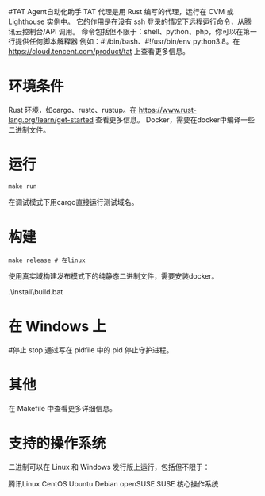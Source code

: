 #TAT Agent自动化助手
TAT 代理是用 Rust 编写的代理，运行在 CVM 或 Lighthouse 实例中。
它的作用是在没有 ssh 登录的情况下远程运行命令，从腾讯云控制台/API 调用。
命令包括但不限于：shell、python、php，你可以在第一行提供任何脚本解释器
例如：#!/bin/bash、#!/usr/bin/env python3.8。在 https://cloud.tencent.com/product/tat 上查看更多信息。

# 环境条件
Rust 环境，如cargo、rustc、rustup。在 https://www.rust-lang.org/learn/get-started 查看更多信息。
Docker，需要在docker中编译一些二进制文件。
# 运行
    make run
在调试模式下用cargo直接运行测试域名。

# 构建
    make release # 在linux
使用真实域构建发布模式下的纯静态二进制文件，需要安装docker。

.\install\build.bat
# 在 Windows 上
#停止
    stop
通过写在 pidfile 中的 pid 停止守护进程。

# 其他
在 Makefile 中查看更多详细信息。

# 支持的操作系统
二进制可以在 Linux 和 Windows 发行版上运行，包括但不限于：

腾讯Linux
CentOS
Ubuntu
Debian
openSUSE
SUSE
核心操作系统
